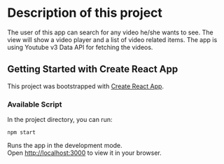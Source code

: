 # Description of this project

The user of this app can search for any video he/she wants to see. The view will show a video player and a list of video related items. The app is using Youtube v3 Data API for fetching the videos.


## Getting Started with Create React App

This project was bootstrapped with [Create React App](https://github.com/facebook/create-react-app).

### Available Script

In the project directory, you can run:

`npm start`

Runs the app in the development mode.\
Open [http://localhost:3000](http://localhost:3000) to view it in your browser.
